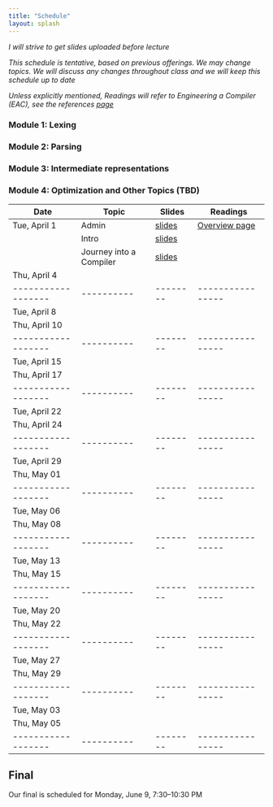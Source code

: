 ```yaml
---
title: "Schedule"
layout: splash
---
```


_I will strive to get slides uploaded before lecture_

_This schedule is tentative, based on previous offerings. We may change topics. We will discuss any changes throughout class and we will keep this schedule up to date_

_Unless explicitly mentioned, Readings will refer to Engineering a Compiler (EAC), see the references [page](https://sorensenucsc.github.io/CSE110A-sp2024/references.html)_

### Module 1: Lexing   
### Module 2: Parsing   
### Module 3: Intermediate representations   
### Module 4: Optimization and Other Topics (TBD)   

| Date             | Topic    | Slides |   Readings
|------------------|----------|--------|----------------
| Tue, April 1     | Admin    | [slides](./PDFS/C110-01A-Admin.pdf) | [Overview page](https://siero.github.io/CSE110A-sp2025/overview.html)
| 				   | Intro    | [slides](./PDFS/C110-01B-Intro2Compilers1.pdf) | 
| 				   | Journey into a Compiler | [slides](./PDFS/02A-Journey-Into-A-Compiler.pdf) | 
| Thu, April 4     | <TBD>    | <TBD>  | <TBD> 
|------------------|----------|--------|----------------
| Tue, April 8     | <TBD>    | <TBD>  | <TBD> 
| Thu, April 10    | <TBD>    | <TBD>  | <TBD> 
|------------------|----------|--------|----------------
| Tue, April 15    | <TBD>    | <TBD>  | <TBD> 
| Thu, April 17    | <TBD>    | <TBD>  | <TBD> 
|------------------|----------|--------|----------------
| Tue, April 22    | <TBD>    | <TBD>  | <TBD> 
| Thu, April 24    | <TBD>    | <TBD>  | <TBD> 
|------------------|----------|--------|----------------
| Tue, April 29    | <TBD>    | <TBD>  | <TBD> 
| Thu, May 01      | <TBD>    | <TBD>  | <TBD> 
|------------------|----------|--------|----------------
| Tue, May 06      | <TBD>    | <TBD>  | <TBD> 
| Thu, May 08      | <TBD>    | <TBD>  | <TBD> 
|------------------|----------|--------|----------------
| Tue, May 13      | <TBD>    | <TBD>  | <TBD> 
| Thu, May 15      | <TBD>    | <TBD>  | <TBD> 
|------------------|----------|--------|----------------
| Tue, May 20      | <TBD>    | <TBD>  | <TBD> 
| Thu, May 22      | <TBD>    | <TBD>  | <TBD> 
|------------------|----------|--------|----------------
| Tue, May 27      | <TBD>    | <TBD>  | <TBD> 
| Thu, May 29      | <TBD>    | <TBD>  | <TBD> 
|------------------|----------|--------|----------------
| Tue, May 03      | <TBD>    | <TBD>  | <TBD> 
| Thu, May 05      | <TBD>    | <TBD>  | <TBD> 
|------------------|----------|--------|----------------

## Final

Our final is scheduled for Monday, June 9, 7:30–10:30 PM
